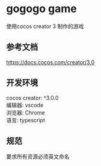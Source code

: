 # gogogo game

使用cocos creator 3 制作的游戏

## 参考文档

https://docs.cocos.com/creator/3.0

## 开发环境

cocos creator: ^3.0.0  
编辑器: vscode  
浏览器: Chrome  
语言: typescript  

## 规范

要求所有资源必须英文命名